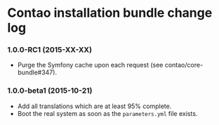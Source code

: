 # Contao installation bundle change log

### 1.0.0-RC1 (2015-XX-XX)

 * Purge the Symfony cache upon each request (see contao/core-bundle#347).

### 1.0.0-beta1 (2015-10-21)

 * Add all translations which are at least 95% complete.
 * Boot the real system as soon as the `parameters.yml` file exists.
